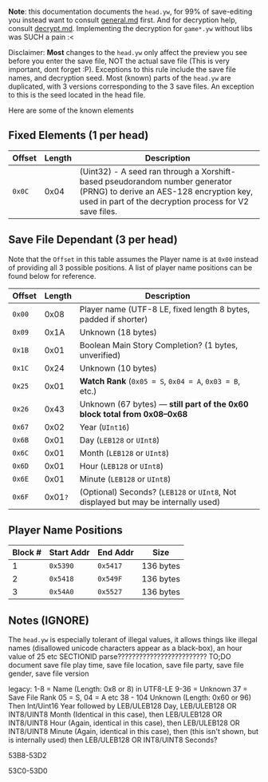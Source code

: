**Note**: this documentation documents the `head.yw`, for 99% of save-editing you instead want to consult [general.md](https://github.com/n123git/YWSaveEditor/blob/main/docs/general.md) first. And for decryption help, consult [decrypt.md](https://github.com/n123git/YWSaveEditor/blob/main/docs/decrypt.md). Implementing the decryption for `game*.yw` without libs was SUCH a pain :<

Disclaimer: **Most** changes to the `head.yw` only affect the preview you see before you enter the save file, NOT the actual save file (This is very important, dont forget :P). Exceptions to this rule include the save file names, and decryption seed.
Most (known) parts of the `head.yw` are duplicated, with 3 versions corresponding to the 3 save files. An exception to this is the seed located in the head file.

Here are some of the known elements


## Fixed Elements (1 per head)

| Offset | Length  | Description                                                                          |
| ------ | ------- | ------------------------------------------------------------------------------------ |
| `0x0C` | 0x04    | (Uint32) - A seed ran through a Xorshift-based pseudorandom number generator (PRNG) to derive an AES-128 encryption key, used in part of the decryption process for V2 save files. |


## Save File Dependant (3 per head)
Note that the `Offset` in this table assumes the Player name is at `0x00` instead of providing all 3 possible positions. A list of player name positions can be found below for reference.

| Offset | Length  | Description                                                                          |
| ------ | ------- | ------------------------------------------------------------------------------------ |
| `0x00` | 0x08    | Player name (UTF-8 LE, fixed length 8 bytes, padded if shorter)                      |
| `0x09` | 0x1A    | Unknown (18 bytes)                                                                   |
| `0x1B` | 0x01    | Boolean Main Story Completion? (1 bytes, unverified)                                 |
| `0x1C` | 0x24    | Unknown (10 bytes)                                                                   |
| `0x25` | 0x01    | **Watch Rank** (`0x05 = S`, `0x04 = A`, `0x03 = B`, etc.)                            |
| `0x26` | 0x43    | Unknown (67 bytes) — **still part of the 0x60 block total from 0x08–0x68**           |
| `0x67` | 0x02    | Year (`UInt16`)                                                                      |
| `0x6B` | 0x01    | Day (`LEB128` or `UInt8`)                                                            |
| `0x6C` | 0x01    | Month (`LEB128` or `UInt8`)                                                          |
| `0x6D` | 0x01    | Hour (`LEB128` or `UInt8`)                                                           |
| `0x6E` | 0x01    | Minute (`LEB128` or `UInt8`)                                                         |
| `0x6F` | 0x01`?` | (Optional) Seconds? (`LEB128` or `UInt8`, Not displayed but may be internally used)  |

## Player Name Positions


| Block # | Start Addr | End Addr | Size      |
| ------- | ---------- | -------- | --------- |
| 1       | `0x5390`   | `0x5417` | 136 bytes |
| 2       | `0x5418`   | `0x549F` | 136 bytes |
| 3       | `0x54A0`   | `0x5527` | 136 bytes |

## Notes (IGNORE)
The `head.yw` is especially tolerant of illegal values, it allows things like illegal names (disallowed unicode characters appear as a black-box), an hour value of 25 etc
SECTIONID parse?????????????????????????
TO;DO document save file play time, save file location, save file party, save file gender, save file version

legacy:
1-8 = Name (Length: 0x8 or 8) in UTF8-LE
9-36 = Unknown
37 = Save File Rank 05 = S, 04 = A etc
38 - 104 Unknown (Length: 0x60 or 96)
Then Int/Uint16 Year followed by LEB/ULEB128 Day, LEB/ULEB128 OR INT8/UINT8 Month (Identical in this case), then LEB/ULEB128 OR INT8/UINT8 Hour (Again, identical in this case), then LEB/ULEB128 OR INT8/UINT8 Minute (Again, identical in this case), then (this isn't shown, but is internally used) then LEB/ULEB128 OR INT8/UINT8 Seconds?

53B8-53D2

53C0-53D0
